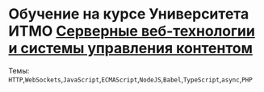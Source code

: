 # Обучение на курсе Университета ИТМО [Серверные веб-технологии и системы управления контентом](https://openedu.ru/course/ITMOUniversity/NODEJS/)

Темы: `HTTP`,`WebSockets`,`JavaScript`,`ECMAScript`,`NodeJS`,`Babel`,`TypeScript`,`async`,`PHP`
